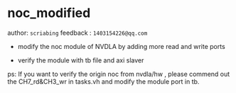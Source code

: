 # noc_modified 
author: `scriabing` 
feedback : `1403154226@qq.com`

* modify the noc module of NVDLA by adding  more read and write ports

* verify the module with tb file and axi slaver


ps:
If you want to verify the origin noc from nvdla/hw , please commend out the CH7_rd&CH3_wr in tasks.vh  and modify the module port in tb.

